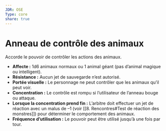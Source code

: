 ```yaml
---
JDR: OSE
Type: core
share: true
---
```

# Anneau de contrôle des animaux

Accorde le pouvoir de contrôler les actions des animaux.

- **Affecte :** 1d6 animaux normaux ou 1 animal géant (pas d’animal magique ou intelligent).
- **Résistance :** Aucun jet de sauvegarde n’est autorisé.
- **Portée visuelle :** Le personnage ne peut contrôler que les animaux qu’il peut voir.
- **Concentration :** Le contrôle est rompu si l’utilisateur de l’anneau bouge ou attaque.
- **Lorsque la concentration prend fin :** L’arbitre doit effectuer un jet de réaction avec un malus de –1 (voir [[8. Rencontres#Test de réaction des monstres]]) pour déterminer le comportement des animaux.
- **Fréquence d’utilisation :** Le pouvoir peut être utilisé jusqu’à une fois par tour.